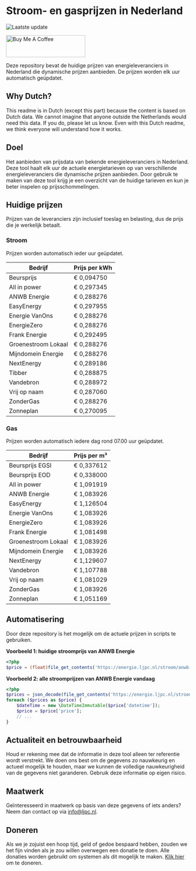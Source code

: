# Stroom- en gasprijzen in Nederland

![Laatste update](https://img.shields.io/badge/laatste%20update-2023--06--30%2004%3A00%20CET-brightgreen)

<a href="https://www.buymeacoffee.com/Lars-" target="_blank"><img src="https://cdn.buymeacoffee.com/buttons/v2/default-orange.png" alt="Buy Me A Coffee" height="60" style="height: 60px !important;width: 217px !important;" ></a>

Deze repository bevat de huidige prijzen van energieleveranciers in Nederland die dynamische prijzen aanbieden. De prijzen worden elk uur automatisch geüpdatet.

## Why Dutch?

This readme is in Dutch (except this part) because the content is based on Dutch data. We cannot imagine that anyone outside the Netherlands would need this data. If you do, please let us know. Even with this Dutch readme, we think
everyone will understand how it works.

## Doel

Het aanbieden van prijsdata van bekende energieleveranciers in Nederland. Deze tool haalt elk uur de actuele energietarieven op van verschillende energieleveranciers die dynamische prijzen aanbieden. Door gebruik te maken van deze tool
krijg je een overzicht van de huidige tarieven en kun je beter inspelen op prijsschommelingen.

## Huidige prijzen

Prijzen van de leveranciers zijn inclusief toeslag en belasting, dus de prijs die je werkelijk betaalt.

### Stroom

Prijzen worden automatisch ieder uur geüpdatet.

 Bedrijf | Prijs per kWh 
---------|---------------
Beursprijs | € 0,094750
All in power | € 0,297345
ANWB Energie | € 0,288276
EasyEnergy | € 0,297955
Energie VanOns | € 0,288276
EnergieZero | € 0,288276
Frank Energie | € 0,292495
Groenestroom Lokaal | € 0,288276
Mijndomein Energie | € 0,288276
NextEnergy | € 0,289186
Tibber | € 0,288875
Vandebron | € 0,288972
Vrij op naam | € 0,287060
ZonderGas | € 0,288276
Zonneplan | € 0,270095


### Gas

Prijzen worden automatisch iedere dag rond 07.00 uur geüpdatet.

 Bedrijf | Prijs per m³ 
---------|--------------
Beursprijs EGSI | € 0,337612
Beursprijs EOD | € 0,338000
All in power | € 1,091919
ANWB Energie | € 1,083926
EasyEnergy | € 1,126504
Energie VanOns | € 1,083926
EnergieZero | € 1,083926
Frank Energie | € 1,081498
Groenestroom Lokaal | € 1,083926
Mijndomein Energie | € 1,083926
NextEnergy | € 1,129607
Vandebron | € 1,107788
Vrij op naam | € 1,081029
ZonderGas | € 1,083926
Zonneplan | € 1,051169


## Automatisering

Door deze repository is het mogelijk om de actuele prijzen in scripts te gebruiken.

**Voorbeeld 1: huidige stroomprijs van ANWB Energie**

```php
<?php
$price = (float)file_get_contents('https://energie.ljpc.nl/stroom/anwb-energie-nu.txt');

```

**Voorbeeld 2: alle stroomprijzen van ANWB Energie vandaag**

```php
<?php
$prices = json_decode(file_get_contents('https://energie.ljpc.nl/stroom/all-in-power-vandaag.json'),true);
foreach ($prices as $price) {
    $dateTime = new \DateTimeImmutable($price['datetime']);
    $price = $price['price'];
    // ...
}
```

## Actualiteit en betrouwbaarheid

Houd er rekening mee dat de informatie in deze tool alleen ter referentie wordt verstrekt. We doen ons best om de gegevens zo nauwkeurig en actueel mogelijk te houden, maar we kunnen de volledige nauwkeurigheid van de gegevens niet
garanderen. Gebruik deze informatie op eigen risico.

## Maatwerk

Geïnteresseerd in maatwerk op basis van deze gegevens of iets anders? Neem dan contact op
via [info@ljpc.nl](mailto:info@ljpc.nl?subject=Energie%20prijzen).

## Doneren

Als we je zojuist een hoop tijd, geld of gedoe bespaard hebben, zouden we het fijn vinden als je zou willen overwegen een
donatie te doen. Alle donaties worden gebruikt om systemen als dit mogelijk te
maken. [Klik hier](https://www.buymeacoffee.com/Lars-) om te doneren.
